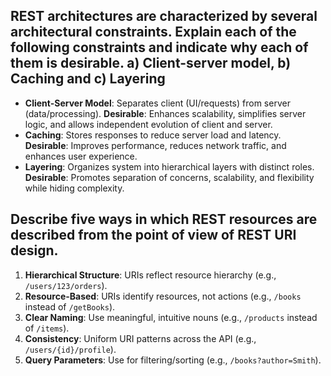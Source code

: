 ## REST architectures are characterized by several architectural constraints. Explain each of the following constraints and indicate why each of them is desirable. a) Client-server model, b) Caching and c) Layering

- **Client-Server Model**: Separates client (UI/requests) from server (data/processing). **Desirable**: Enhances scalability, simplifies server logic, and allows independent evolution of client and server.
- **Caching**: Stores responses to reduce server load and latency. **Desirable**: Improves performance, reduces network traffic, and enhances user experience.
- **Layering**: Organizes system into hierarchical layers with distinct roles. **Desirable**: Promotes separation of concerns, scalability, and flexibility while hiding complexity.

## Describe five ways in which REST resources are described from the point of view of REST URI design.

1. **Hierarchical Structure**: URIs reflect resource hierarchy (e.g., `/users/123/orders`).
2. **Resource-Based**: URIs identify resources, not actions (e.g., `/books` instead of `/getBooks`).
3. **Clear Naming**: Use meaningful, intuitive nouns (e.g., `/products` instead of `/items`).
4. **Consistency**: Uniform URI patterns across the API (e.g., `/users/{id}/profile`).
5. **Query Parameters**: Use for filtering/sorting (e.g., `/books?author=Smith`).
